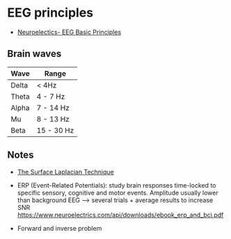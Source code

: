 # EEG principles

- [Neuroelectics- EEG Basic Principles](https://www.neuroelectrics.com/api/downloads/eeg_basics_principles.pdf)

## Brain waves

Wave | Range 
------------ | -------------
Delta | < 4Hz 
Theta | 4 - 7 Hz 
Alpha | 7 - 14 Hz
Mu | 8 - 13 Hz 
Beta | 15 - 30 Hz 

## Notes
- [The Surface Laplacian Technique](https://www.researchgate.net/publication/262805739_The_Surface_Laplacian_Technique_in_EEG_Theory_and_Methods)

- ERP (Event-Related Potentials): study brain responses time-locked to specific sensory, cognitive and motor events. Amplitude usually lower than background EEG --> several trials + average results to increase SNR
https://www.neuroelectrics.com/api/downloads/ebook_erp_and_bci.pdf


- Forward and inverse problem
